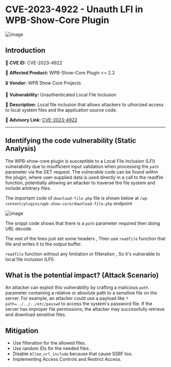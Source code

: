 # CVE-2023-4922 - Unauth LFI in WPB-Show-Core Plugin

![image](https://github.com/mohamedabdelhady933/MY-CVEs-Analyzing/assets/73122852/1c3b6350-8c56-491c-8001-390253364b8e)



## Introduction

🔎 **CVE ID:** CVE-2023-4922

🔧 **Affected Product:** WPB-Show-Core Plugin <= 2.2

🔒 **Vendor:** WPB Show Core Projects

🐞 **Vulnerability:** Unauthenticated Local File Inclusion

📖 **Description:** Local file inclusion that allows attackers to uthorized access to local system files and the application source code.

📎 **Advisory Link:** [CVE-2023-4922](https://nvd.nist.gov/vuln/detail/CVE-2023-4922)


---

## Identifying the code vulnerability (Static Analysis)

The WPB-show-core plugin is susceptible to a Local File Inclusion (LFI) vulnerability due to insufficient input validation when processing the ``path`` parameter via the GET request. The vulnerable code can be found within the plugin, where user-supplied data is used directly in a call to the readfile function, potentially allowing an attacker to traverse the file system and include arbitrary files.


The important code of ``download-file.php`` file is shown below at  ``/wp-content/plugins/wpb-show-core/download-file.php`` endpoint 

![image](https://github.com/mohamedabdelhady933/MY-CVEs-Analyzing/assets/73122852/dc3f867e-0855-4e53-a48a-c9173e4e5188)

The snippt code shows that there is a ``path`` parameter required then doing URL decode.

The rest of the lines just set some headers , Then use ``readfile`` function that file and writes it to the output buffer.

``readfile`` function without any limitation or filteration , So it's vulnerable to local file inclusion (LFI).

## What is the potential impact? (Attack Scenario)

An attacker can exploit this vulnerability by crafting a malicious ``path`` parameter containing a relative or absolute path to a sensitive file on the server. For example, an attacker could use a payload like ``?path=../../../etc/passwd`` to access the system's password file. If the server has improper file permissions, the attacker may successfully retrieve and download sensitive files.




## Mitigation

* Use filteration for the allowed files.
* Use random IDs for the needed files .
* Disable ``Allow_url_include`` because that cause SSRF too.
* Implementing Access Controls and Restrict Access.
